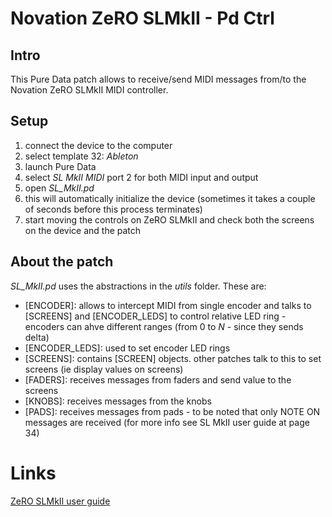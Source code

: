 # Novation ZeRO SLMkII - Pd Ctrl
## Intro
This Pure Data patch allows to receive/send MIDI messages from/to the Novation ZeRO SLMkII MIDI controller.

## Setup
1. connect the device to the computer
2. select template 32: *Ableton*
3. launch Pure Data
4. select *SL MkII MIDI* port 2 for both MIDI input and output
5. open *SL_MkII.pd*
6. this will automatically initialize the device (sometimes it takes a couple of seconds before this process terminates)
7. start moving the controls on ZeRO SLMkII and check both the screens on the device and the patch

## About the patch
*SL_MkII.pd* uses the abstractions in the *utils* folder.
These are:
* [ENCODER]: allows to intercept MIDI from single encoder and talks to [SCREENS] and [ENCODER_LEDS] to control relative LED ring - encoders can ahve different ranges (from 0 to *N* - since they sends delta)
* [ENCODER_LEDS]: used to set encoder LED rings
* [SCREENS]: contains [SCREEN] objects. other patches talk to this to set screens (ie display values on screens)
* [FADERS]: receives messages from faders and send value to the screens
* [KNOBS]: receives messages from the knobs
* [PADS]: receives messages from pads - to be noted that only NOTE ON messages are received (for more info see SL MkII user guide at page 34)

# Links
[ZeRO SLMkII user guide](https://customer.novationmusic.com/sites/customer/files/novation/downloads/4119/english108.pdf)
